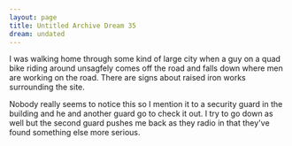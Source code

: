 ```yaml
---
layout: page
title: Untitled Archive Dream 35
dream: undated
---
```


I was walking home through some kind of large city when a guy on a quad bike riding around unsagfely comes off the road and falls down where men are working on the road. There are signs about raised iron works surrounding the site.

Nobody really seems to notice this so I mention it to a security guard in the building and he and another guard go to check it out. I try to go down as well but the second guard pushes me back as they radio in that they've found something else more serious.